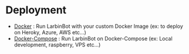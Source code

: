 # Deployment

- [Docker](./docker) : Run LarbinBot with your custom Docker Image (ex: to deploy on Heroky, Azure, AWS etc...)
- [Docker-Compose](./docker-compose) : Run LarbinBot on Docker-Compose (ex: Local development, raspberry, VPS etc...)
